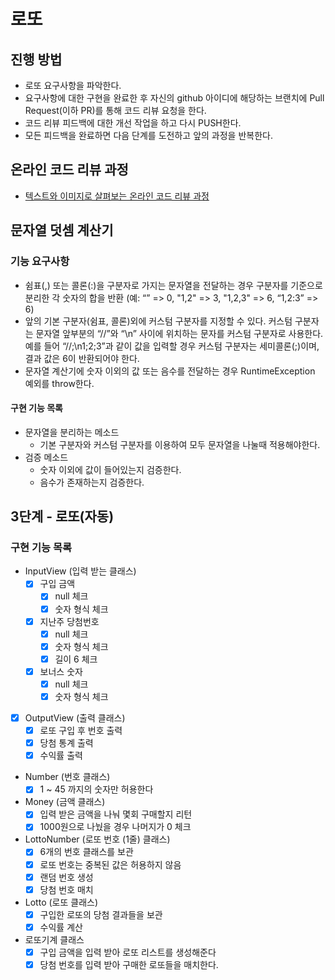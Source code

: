 # 로또
## 진행 방법
* 로또 요구사항을 파악한다.
* 요구사항에 대한 구현을 완료한 후 자신의 github 아이디에 해당하는 브랜치에 Pull Request(이하 PR)를 통해 코드 리뷰 요청을 한다.
* 코드 리뷰 피드백에 대한 개선 작업을 하고 다시 PUSH한다.
* 모든 피드백을 완료하면 다음 단계를 도전하고 앞의 과정을 반복한다.

## 온라인 코드 리뷰 과정
* [텍스트와 이미지로 살펴보는 온라인 코드 리뷰 과정](https://github.com/next-step/nextstep-docs/tree/master/codereview)

## 문자열 덧셈 계산기
### 기능 요구사항
- 쉼표(,) 또는 콜론(:)을 구분자로 가지는 문자열을 전달하는 경우 구분자를 기준으로 분리한 각 숫자의 합을 반환 (예: “” => 0, "1,2" => 3, "1,2,3" => 6, “1,2:3” => 6)
- 앞의 기본 구분자(쉼표, 콜론)외에 커스텀 구분자를 지정할 수 있다. 커스텀 구분자는 문자열 앞부분의 “//”와 “\n” 사이에 위치하는 문자를 커스텀 구분자로 사용한다. 예를 들어 “//;\n1;2;3”과 같이 값을 입력할 경우 커스텀 구분자는 세미콜론(;)이며, 결과 값은 6이 반환되어야 한다.
- 문자열 계산기에 숫자 이외의 값 또는 음수를 전달하는 경우 RuntimeException 예외를 throw한다.

#### 구현 기능 목록
- 문자열을 분리하는 메소드
  - 기본 구분자와 커스텀 구분자를 이용하여 모두 문자열을 나눌때 적용해야한다.
- 검증 메소드
  - 숫자 이외에 값이 들어있는지 검증한다.
  - 음수가 존재하는지 검증한다.

## 3단계 - 로또(자동)
### 구현 기능 목록
- InputView (입력 받는 클래스)
  - [x] 구입 금액
    - [x] null 체크
    - [x] 숫자 형식 체크
  - [x] 지난주 당첨번호
    - [x] null 체크
    - [x] 숫자 형식 체크
    - [x] 길이 6 체크
  - [x] 보너스 숫자
    - [x] null 체크
    - [x] 숫자 형식 체크
- [x] OutputView (출력 클래스)
  - [x] 로또 구입 후 번호 출력
  - [x] 당첨 통계 출력
  - [x] 수익률 출력
- Number (번호 클래스)
  - [x] 1 ~ 45 까지의 숫자만 허용한다
- Money (금액 클래스)
  - [x] 입력 받은 금액을 나눠 몇회 구매할지 리턴
  - [x] 1000원으로 나눴을 경우 나머지가 0 체크
- LottoNumber (로또 번호 (1줄) 클래스)
  - [x] 6개의 번호 클래스를 보관
  - [x] 로또 번호는 중복된 값은 허용하지 않음
  - [x] 랜덤 번호 생성
  - [x] 당첨 번호 매치
- Lotto (로또 클래스)
  - [x] 구입한 로또의 당첨 결과들을 보관
  - [x] 수익률 계산
- 로또기계 클래스
  - [x] 구입 금액을 입력 받아 로또 리스트를 생성해준다
  - [x] 당첨 번호를 입력 받아 구매한 로또들을 매치한다.